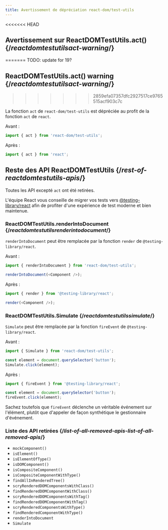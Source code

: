 ```yaml
---
title: Avertissement de dépréciation react-dom/test-utils
---
```


<<<<<<< HEAD
## Avertissement sur ReactDOMTestUtils.act() {/*reactdomtestutilsact-warning*/}
=======
TODO: update for 19?

## ReactDOMTestUtils.act() warning {/*reactdomtestutilsact-warning*/}
>>>>>>> 2859efa07357dfc2927517ce9765515acf903c7c

La fonction `act` de `react-dom/test-utils` est dépréciée au profit de la fonction `act` de `react`.

Avant :

```js
import { act } from 'react-dom/test-utils';
```

Après :

```js
import { act } from 'react';
```

## Reste des API ReactDOMTestUtils {/*rest-of-reactdomtestutils-apis*/}

Toutes les API excepté `act` ont été retirées.

L'équipe React vous conseille de migrer vos tests vers [@testing-library/react](https://testing-library.com/docs/react-testing-library/intro/) afin de profiter d'une expérience de test moderne et bien maintenue.

### ReactDOMTestUtils.renderIntoDocument {/*reactdomtestutilsrenderintodocument*/}

`renderIntoDocument` peut être remplacée par la fonction `render` de `@testing-library/react`.

Avant :

```js
import { renderIntoDocument } from 'react-dom/test-utils';

renderIntoDocument(<Component />);
```

Après :

```js
import { render } from '@testing-library/react';

render(<Component />);
```

### ReactDOMTestUtils.Simulate {/*reactdomtestutilssimulate*/}

`Simulate` peut être remplacée par la fonction `fireEvent` de `@testing-library/react`.

Avant :

```js
import { Simulate } from 'react-dom/test-utils';

const element = document.querySelector('button');
Simulate.click(element);
```

Après :

```js
import { fireEvent } from '@testing-library/react';

const element = document.querySelector('button');
fireEvent.click(element);
```

Sachez toutefois que `fireEvent` déclenche un véritable événement sur l'élément, plutôt que d'appeler de façon synthétique le gestionnaire d'événement.

### Liste des API retirées {/*list-of-all-removed-apis-list-of-all-removed-apis*/}

- `mockComponent()`
- `isElement()`
- `isElementOfType()`
- `isDOMComponent()`
- `isCompositeComponent()`
- `isCompositeComponentWithType()`
- `findAllInRenderedTree()`
- `scryRenderedDOMComponentsWithClass()`
- `findRenderedDOMComponentWithClass()`
- `scryRenderedDOMComponentsWithTag()`
- `findRenderedDOMComponentWithTag()`
- `scryRenderedComponentsWithType()`
- `findRenderedComponentWithType()`
- `renderIntoDocument`
- `Simulate`
